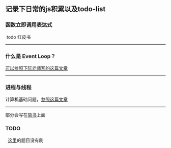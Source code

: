 ## 记录下日常的js积累以及todo-list
 

### 函数立即调用表达式

  todo 红皮书

***


### 什么是 Event Loop？
  
  [可以参照下阮老师写的这篇文章](http://www.ruanyifeng.com/blog/2014/10/event-loop.html)

***

### 进程与线程
  
  计算机基础问题，[参照这篇文章](http://www.ruanyifeng.com/blog/2013/04/processes_and_threads.html)

 ***

   部分会写在[简书](https://www.jianshu.com/u/526461ebe7f6)上面
   
### TODO
   [这里](http://blog.csdn.net/u014328357/article/details/58587132)的题目没有刷
